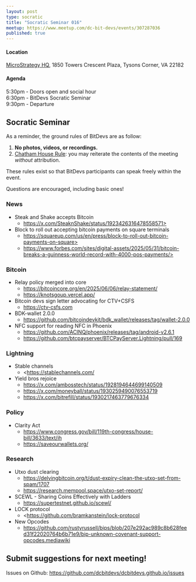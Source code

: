 ```yaml
---
layout: post
type: socratic
title: "Socratic Seminar 016"
meetup: https://www.meetup.com/dc-bit-devs/events/307287036
published: true
---
```

#### Location

[MicroStrategy HQ](https://maps.app.goo.gl/XCpsxraQBHbGP1dC9),
1850 Towers Crescent Plaza, Tysons Corner, VA 22182

#### Agenda

5:30pm - Doors open and social hour<br>
6:30pm - BitDevs Socratic Seminar<br>
9:30pm - Departure

## Socratic Seminar

As a reminder, the ground rules of BitDevs are as follow:

1. **No photos, videos, or recordings.**
2. [Chatham House Rule](https://en.wikipedia.org/wiki/Chatham_House_Rule): you may
   reiterate the contents of the meeting *without* attribution.

These rules exist so that BitDevs participants can speak freely
within the event.

Questions are encouraged, including basic ones!

### News

- Steak and Shake accepts Bitcoin
   - https://x.com/SteaknShake/status/1923426316478558571>
- Block to roll out accepting bitcoin payments on square terminals
   - https://squareup.com/us/en/press/block-to-roll-out-bitcoin-payments-on-square>
   - https://www.forbes.com/sites/digital-assets/2025/05/31/bitcoin-breaks-a-guinness-world-record-with-4000-pos-payments/>

### Bitcoin

- Relay policy merged into core
   - <https://bitcoincore.org/en/2025/06/06/relay-statement/>
   - <https://knotsgoup.vercel.app/>
- Bitcoin devs sign letter advocating for CTV+CSFS
   - <https://ctv-csfs.com>
- BDK-wallet 2.0.0
   - <https://github.com/bitcoindevkit/bdk_wallet/releases/tag/wallet-2.0.0>
- NFC support for reading NFC in Phoenix
   - <https://github.com/ACINQ/phoenix/releases/tag/android-v2.6.1>
   - <https://github.com/btcpayserver/BTCPayServer.Lightning/pull/169>


### Lightning

- Stable channels
   - <https://stablechannels.com/
- Yield bros rejoice
   - <https://x.com/ambosstech/status/1928194644699140509>
   - <https://x.com/moneyball/status/1930259490076553719>
   - <https://x.com/bitrefill/status/1930217463779676334>

### Policy

- Clarity Act
   - <https://www.congress.gov/bill/119th-congress/house-bill/3633/text/ih>
   - <https://saveourwallets.org/>

### Research

- Utxo dust clearing
   - <https://delvingbitcoin.org/t/dust-expiry-clean-the-utxo-set-from-spam/1707>
   - <https://research.mempool.space/utxo-set-report/>
- SCEWL - Sharing Coins Effectively with Ladders
   - <https://supertestnet.github.io/scewl/>
- LOCK protocol
   - <https://github.com/bramkanstein/lock-protocol
- New Opcodes
   - <https://github.com/rustyrussell/bips/blob/207e292ac989c8b628feed31f22020764b6b71e9/bip-unknown-covenant-support-opcodes.mediawiki>

## Submit suggestions for next meeting!

Issues on Github: <https://github.com/dcbitdevs/dcbitdevs.github.io/issues>

